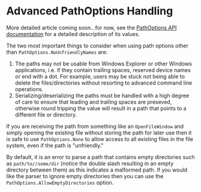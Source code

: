 # Advanced PathOptions Handling

More detailed article coming soon...for now, see the [PathOptions API documentation](../api/Singulink.IO.PathOptions.html) for a detailed description of its values.

The two most important things to consider when using path options other than `PathOptions.NoUnfriendlyNames` are:
1) The paths may not be usable from Windows Explorer or other Windows applications, i.e. if they contain trailing spaces, reserved device names or end with a dot. For example, users may be stuck not being able to delete the files/directories without resorting to advanced command line operations.
2) Serializing/deserializing the paths must be handled with a high degree of care to ensure that leading and trailing spaces are preseved, otherwise round tripping the value will result in a path that points to a different file or directory.

If you are receiving the path from something like an `OpenFileWindow` and simply opening the existing file without storing the path for later use then it is safe to use `PathOptions.None` to allow access to all existing files in the file system, even if the path is "unfriendly."

By default, it is an error to parse a path that contains empty directories such as `path/to//some/dir` (notice the double slash resulting in an empty directory between them) as this indicates a malformed path. If you would like the parser to ignore empty directories then you can use the `PathOptions.AllowEmptyDirectories` option.